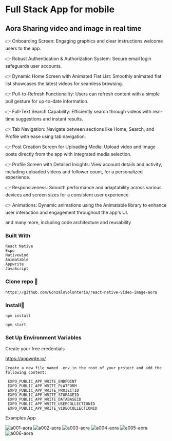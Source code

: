 # Full Stack App for mobile

## Aora Sharing video and image in real time 

👉 Onboarding Screen: Engaging graphics and clear instructions welcome users to the app.

👉 Robust Authentication & Authorization System: Secure email login safeguards user accounts.

👉 Dynamic Home Screen with Animated Flat List: Smoothly animated flat list showcases the latest videos for seamless browsing.

👉 Pull-to-Refresh Functionality: Users can refresh content with a simple pull gesture for up-to-date information.

👉 Full-Text Search Capability: Efficiently search through videos with real-time suggestions and instant results.

👉 Tab Navigation: Navigate between sections like Home, Search, and Profile with ease using tab navigation.

👉 Post Creation Screen for Uploading Media: Upload video and image posts directly from the app with integrated media selection.

👉 Profile Screen with Detailed Insights: View account details and activity, including uploaded videos and follower count, for a personalized experience.

👉 Responsiveness: Smooth performance and adaptability across various devices and screen sizes for a consistent user experience.

👉 Animations: Dynamic animations using the Animatable library to enhance user interaction and engagement throughout the app's UI.

and many more, including code architecture and reusability

### Built With

```
React Native
Expo
Nativewind
Animatable
Appwrite
JavaScript 
```

### Clone repo 🔧

```
https://github.com/GonzaloVolonterio/react-native-video-image-aora

```
### Install🔧

```
npm install

npm start
```

 ### Set Up Environment Variables

Create your free credentials

 https://appwrite.io/ 

```
Create a new file named .env in the root of your project and add the following content:

 EXPO_PUBLIC_APP_WRITE_ENDPOINT
 EXPO_PUBLIC_APP_WRITE_PLATFORM
 EXPO_PUBLIC_APP_WRITE_PROJECTID
 EXPO_PUBLIC_APP_WRITE_STORAGEID
 EXPO_PUBLIC_APP_WRITE_DATABASEID
 EXPO_PUBLIC_APP_WRITE_USERCOLLECTIONID
 EXPO_PUBLIC_APP_WRITE_VIDEOCOLLECTIONID

```

Examples App

![a001-aora](https://github.com/user-attachments/assets/fe21bf03-974a-4b7e-aa5d-acd7a5ae0e3d) ![a002-aora](https://github.com/user-attachments/assets/0ec402e5-5539-43b1-80bb-8d4bca43f96a)
![a003-aora](https://github.com/user-attachments/assets/c157ebdc-4b2d-4d54-9ecd-0c78d3de04f9) ![a004-aora](https://github.com/user-attachments/assets/90a5e737-98c7-4ba5-be1d-196a9c1f6adb)
![a005-aora](https://github.com/user-attachments/assets/99bb3a66-3156-4f91-bd9d-9730be17126b) ![a006-aora](https://github.com/user-attachments/assets/e4e19433-42ea-4458-b88f-983a55278b54)


















